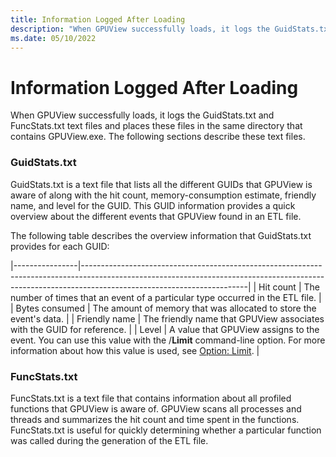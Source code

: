 ```yaml
---
title: Information Logged After Loading
description: "When GPUView successfully loads, it logs the GuidStats.txt and FuncStats.txt text files and places these files in the same directory that contains GPUView.exe."
ms.date: 05/10/2022
---
```


# Information Logged After Loading  

When GPUView successfully loads, it logs the GuidStats.txt and FuncStats.txt text files and places these files in the same directory that contains GPUView.exe. The following sections describe these text files.  

### GuidStats.txt  
GuidStats.txt is a text file that lists all the different GUIDs that GPUView is aware of along with the hit count, memory-consumption estimate, friendly name, and level for the GUID. This GUID information provides a quick overview about the different events that GPUView found in an ETL file.   

The following table describes the overview information that GuidStats.txt provides for each GUID:  


|----------------|-----------------------------------------------------------------------------------------------------------------------------------------------------------------------------------------------------|
| Hit count      | The number of times that an event of a particular type occurred in the ETL file.                                                                                                                    |
| Bytes consumed | The amount of memory that was allocated to store the event's data.                                                                                                                                  |
| Friendly name  | The friendly name that GPUView associates with the GUID for reference.                                                                                                                              |
| Level          | A value that GPUView assigns to the event. You can use this value with the /**Limit** command-line option. For more information about how this value is used, see [Option: Limit](option-limit.md). |


### FuncStats.txt  
FuncStats.txt is a text file that contains information about all profiled functions that GPUView is aware of. GPUView scans all processes and threads and summarizes the hit count and time spent in the functions. FuncStats.txt is useful for quickly determining whether a particular function was called during the generation of the ETL file.

